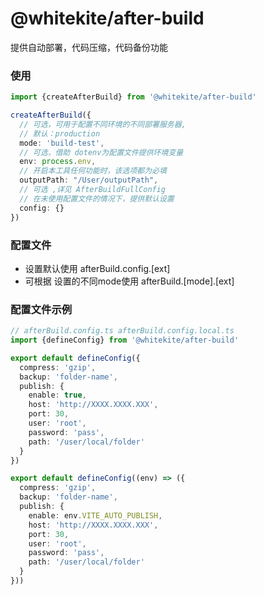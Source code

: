 # @whitekite/after-build

提供自动部署，代码压缩，代码备份功能

### 使用

```ts
import {createAfterBuild} from '@whitekite/after-build'

createAfterBuild({
  // 可选，可用于配置不同环境的不同部署服务器,
  // 默认：production
  mode: 'build-test',
  // 可选，借助 dotenv为配置文件提供环境变量
  env: process.env,
  // 开启本工具任何功能时，该选项都为必填
  outputPath: "/User/outputPath",
  // 可选 ,详见 AfterBuildFullConfig
  // 在未使用配置文件的情况下，提供默认设置
  config: {}
})
```

### 配置文件

- 设置默认使用 afterBuild.config.[ext]
- 可根据 设置的不同mode使用 afterBuild.[mode].[ext]

### 配置文件示例

```ts
// afterBuild.config.ts afterBuild.config.local.ts
import {defineConfig} from '@whitekite/after-build'

export default defineConfig({
  compress: 'gzip',
  backup: 'folder-name',
  publish: {
    enable: true,
    host: 'http://XXXX.XXXX.XXX',
    port: 30,
    user: 'root',
    password: 'pass',
    path: '/user/local/folder'
  }
})

export default defineConfig((env) => ({
  compress: 'gzip',
  backup: 'folder-name',
  publish: {
    enable: env.VITE_AUTO_PUBLISH,
    host: 'http://XXXX.XXXX.XXX',
    port: 30,
    user: 'root',
    password: 'pass',
    path: '/user/local/folder'
  }
}))
```
